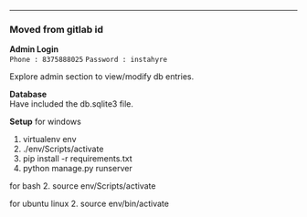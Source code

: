 
--------
### Moved from gitlab id


**Admin Login**  
`Phone : 8375888025`
`Password : instahyre`

Explore admin section to view/modify db entries.

**Database**  
Have included the db.sqlite3 file.

**Setup**
for windows
1. virtualenv env
2. ./env/Scripts/activate
3. pip install -r requirements.txt
4. python manage.py runserver

for bash 
2. source env/Scripts/activate

for ubuntu linux 
2. source env/bin/activate
